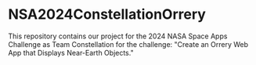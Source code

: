# NSA2024ConstellationOrrery
This repository contains our project for the 2024 NASA Space Apps Challenge as Team Constellation for the challenge: "Create an Orrery Web App that Displays Near-Earth Objects."
